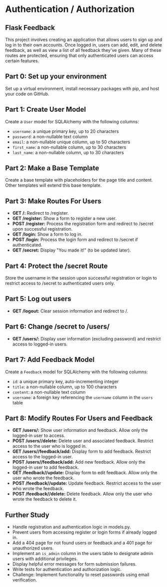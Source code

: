 # Authentication / Authorization

## Flask Feedback

This project involves creating an application that allows users to sign up and log in to their own accounts. Once logged in, users can add, edit, and delete feedback, as well as view a list of all feedback they've given. Many of these routes are protected, ensuring that only authenticated users can access certain features.

## Part 0: Set up your environment

Set up a virtual environment, install necessary packages with pip, and host your code on GitHub.

## Part 1: Create User Model

Create a `User` model for SQLAlchemy with the following columns:
- `username`: a unique primary key, up to 20 characters
- `password`: a non-nullable text column
- `email`: a non-nullable unique column, up to 50 characters
- `first_name`: a non-nullable column, up to 30 characters
- `last_name`: a non-nullable column, up to 30 characters

## Part 2: Make a Base Template

Create a base template with placeholders for the page title and content. Other templates will extend this base template.

## Part 3: Make Routes For Users

- **GET /:** Redirect to /register.
- **GET /register:** Show a form to register a new user.
- **POST /register:** Process the registration form and redirect to /secret upon successful registration.
- **GET /login:** Show a form to log in.
- **POST /login:** Process the login form and redirect to /secret if authenticated.
- **GET /secret:** Display "You made it!" (to be updated later).

## Part 4: Protect the /secret Route

Store the username in the session upon successful registration or login to restrict access to /secret to authenticated users only.

## Part 5: Log out users

- **GET /logout:** Clear session information and redirect to /.

## Part 6: Change /secret to /users/<username>

- **GET /users/<username>:** Display user information (excluding password) and restrict access to logged-in users.

## Part 7: Add Feedback Model

Create a `Feedback` model for SQLAlchemy with the following columns:
- `id`: a unique primary key, auto-incrementing integer
- `title`: a non-nullable column, up to 100 characters
- `content`: a non-nullable text column
- `username`: a foreign key referencing the `username` column in the `users` table

## Part 8: Modify Routes For Users and Feedback

- **GET /users/<username>:** Show user information and feedback. Allow only the logged-in user to access.
- **POST /users/<username>/delete:** Delete user and associated feedback. Restrict access to the user who is logged in.
- **GET /users/<username>/feedback/add:** Display form to add feedback. Restrict access to the logged-in user.
- **POST /users/<username>/feedback/add:** Add new feedback. Allow only the logged-in user to add feedback.
- **GET /feedback/<feedback-id>/update:** Display form to edit feedback. Allow only the user who wrote the feedback.
- **POST /feedback/<feedback-id>/update:** Update feedback. Restrict access to the user who wrote the feedback.
- **POST /feedback/<feedback-id>/delete:** Delete feedback. Allow only the user who wrote the feedback to delete it.

## Further Study

- Handle registration and authentication logic in models.py.
- Prevent users from accessing register or login forms if already logged in.
- Add a 404 page for not found users or feedback and a 401 page for unauthorized users.
- Implement an `is_admin` column in the users table to designate admin users with additional privileges.
- Display helpful error messages for form submission failures.
- Write tests for authentication and authorization logic.
- Challenge: Implement functionality to reset passwords using email verification.

